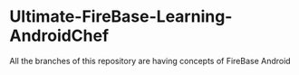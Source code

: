 # Ultimate-FireBase-Learning-AndroidChef
All the branches of this repository are having concepts of FireBase Android
